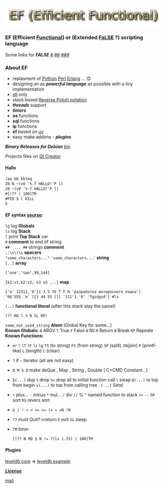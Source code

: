 ![ef](./ef.png "EF (Efficient Functional)")

### EF (Efficient [Functional](https://en.wikipedia.org/wiki/Functional_programming)) or (Extended [FaLSE](https://esolangs.org/wiki/FALSE) ?) scripting language

Some links for ***FALSE*** [#](http://wiki.c2.com/?FalseLanguage) [##](http://strlen.com/false-language/)  [###](https://ru.wikipedia.org/wiki/FALSE) 

### About EF

- replasment of [Python](https://en.wikipedia.org/wiki/Python_(programming_language)) [Perl](https://en.wikipedia.org/wiki/Perl) [Erlang](https://en.wikipedia.org/wiki/Erlang_(programming_language)) ... :blush:
- designing an as ***powerful language*** as possible with a tiny implementation
- [stl](https://en.wikipedia.org/wiki/Standard_Template_Library) only 
- stack based [Reverse Polish notation](https://en.wikipedia.org/wiki/Reverse_Polish_notation)
- ***threads*** support
- ***timers***
- **os** functions
- **sql** functions
- **ip** functions
- **ef** based on [uv](https://github.com/libuv/libuv)
- easy make addons - ***plugins***

***Binary Releases for Debian*** [bin](./bin)

Projects files on [Qt Creator](https://www.qt.io/)

#### Hallo
```
(aa bb bb)mq
20 N ~(v0 '%.f HALLO!'P l)
20 ~(v0 '%.f HALLO!'P l)
#[(?? ) 100]TM
#PID $ l KILL
E
```

#### EF syntax [sourse](./ef_proj/ef_lang/ef_lang.cpp "ef_lang.cpp"):

`lg` log **Globals**  
`ls` log **Stack**  
`l` print **Top Stack** var  
`#` **comment** to end of string  
`##  ... ##` strings **comment**  
`,:\n\r\s` **spacers**  
`"some_characters..."` `'some_characters...'` **string**  
`[..]` **array**  
```
['one','two',99,144]   
```

`{k1:v1,k2:v2; k3 v3 ...}` **map**  
```
{'a' 12312,'b'[1 3 5 76 T F N 'разработка интересного языка'] 
'66'555 'm' [{} 44 55 []] '111'1 '8' 'fgsdgsd'} #ls
``` 

`(..)` **functional literal**  (after this stack stay the same!)
```
(?? RD l % 0 SL RP)
```
`some_not_used_string` **Atom** (Global Key for some...)  
**Known Globals:** `A` ARGV `T` True `F` False `N` Nil `R` Return `B` Break `RP` Repeate  
**Known Functions:**
- `er` `l` `lT` `lF` `ls` `lg` `TS` (to string) `FS` (from string) `SP` (split) `JN`(join) `P` (printf-like) `L` (length) `C` (clear)
- `?` if `~` iterator (all are not easy)
- `Q M S D` make deQue , Map , String , Double ( C+CMD Constant...)
- `$(...)` dup `%` drop `%<` drop all to initial function call `\` swap `@(...)` to top from begin `v(...)` to top from calling tree `.(...)` Sets! 

- `+` plus... `-` minus `*` mul... `/` div `//` % `^` named function to stack `++` `--` `SR` sort `RS` revers sort
-  `& | ! > < >= <= != = =N !N`
-  `??` must Quit?->return `E` exit `SL` sleep
- `TM` timer
  ```
  [(?? N RD $ N != ?(ls i.f5) ) 100]TM
  ```

#### Plugins

[leveldb core](./ef_proj/ef_lev/ef_lev.cpp "ef_lev.cpp") **->** [leveldb example](./bin/lev.ef "lev.ef")

[***License***](https://www.gnu.org/licenses/gpl.html "GPL")

[mail](mailto:hserg1965@rambler.ru "Send...")
